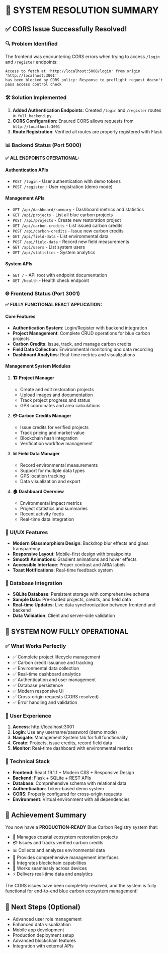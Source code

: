 # 🎉 SYSTEM RESOLUTION SUMMARY

## ✅ CORS Issue Successfully Resolved!

### 🔍 Problem Identified
The frontend was encountering CORS errors when trying to access `/login` and `/register` endpoints:
```
Access to fetch at 'http://localhost:5000/login' from origin 'http://localhost:3001' 
has been blocked by CORS policy: Response to preflight request doesn't pass access control check
```

### 🛠️ Solution Implemented
1. **Added Authentication Endpoints**: Created `/login` and `/register` routes in `full_backend.py`
2. **CORS Configuration**: Ensured CORS allows requests from `http://localhost:3001`
3. **Route Registration**: Verified all routes are properly registered with Flask

### 📊 Backend Status (Port 5000)
**✅ ALL ENDPOINTS OPERATIONAL:**

#### Authentication APIs
- `POST /login` - User authentication with demo tokens
- `POST /register` - User registration (demo mode)

#### Management APIs  
- `GET /api/dashboard/summary` - Dashboard metrics and statistics
- `GET /api/projects` - List all blue carbon projects
- `POST /api/projects` - Create new restoration project
- `GET /api/carbon-credits` - List issued carbon credits
- `POST /api/carbon-credits` - Issue new carbon credits
- `GET /api/field-data` - List environmental data
- `POST /api/field-data` - Record new field measurements
- `GET /api/users` - List system users
- `GET /api/statistics` - System analytics

#### System APIs
- `GET /` - API root with endpoint documentation
- `GET /health` - Health check endpoint

### 🌐 Frontend Status (Port 3001)
**✅ FULLY FUNCTIONAL REACT APPLICATION:**

#### Core Features
- **Authentication System**: Login/Register with backend integration
- **Project Management**: Complete CRUD operations for blue carbon projects
- **Carbon Credits**: Issue, track, and manage carbon credits
- **Field Data Collection**: Environmental monitoring and data recording
- **Dashboard Analytics**: Real-time metrics and visualizations

#### Management System Modules
1. **🏗️ Project Manager**
   - Create and edit restoration projects
   - Upload images and documentation
   - Track project progress and status
   - GPS coordinates and area calculations

2. **💳 Carbon Credits Manager**
   - Issue credits for verified projects
   - Track pricing and market value
   - Blockchain hash integration
   - Verification workflow management

3. **📊 Field Data Manager**
   - Record environmental measurements
   - Support for multiple data types
   - GPS location tracking
   - Data visualization and export

4. **🏠 Dashboard Overview**
   - Environmental impact metrics
   - Project statistics and summaries
   - Recent activity feeds
   - Real-time data integration

### 🎨 UI/UX Features
- **Modern Glassmorphism Design**: Backdrop blur effects and glass transparency
- **Responsive Layout**: Mobile-first design with breakpoints
- **Smooth Animations**: Gradient animations and hover effects
- **Accessible Interface**: Proper contrast and ARIA labels
- **Toast Notifications**: Real-time feedback system

### 💾 Database Integration
- **SQLite Database**: Persistent storage with comprehensive schema
- **Sample Data**: Pre-loaded projects, credits, and field data
- **Real-time Updates**: Live data synchronization between frontend and backend
- **Data Validation**: Client and server-side validation

## 🚀 SYSTEM NOW FULLY OPERATIONAL

### ✅ What Works Perfectly
- ✅ Complete project lifecycle management
- ✅ Carbon credit issuance and tracking
- ✅ Environmental data collection
- ✅ Real-time dashboard analytics
- ✅ Authentication and user management
- ✅ Database persistence
- ✅ Modern responsive UI
- ✅ Cross-origin requests (CORS resolved)
- ✅ Error handling and validation

### 🎯 User Experience
1. **Access**: http://localhost:3001
2. **Login**: Use any username/password (demo mode)
3. **Navigate**: Management System tab for full functionality
4. **Create**: Projects, issue credits, record field data
5. **Monitor**: Real-time dashboard with environmental metrics

### 🔧 Technical Stack
- **Frontend**: React 19.1.1 + Modern CSS + Responsive Design
- **Backend**: Flask + SQLite + REST APIs
- **Database**: Comprehensive schema with relational data
- **Authentication**: Token-based demo system
- **CORS**: Properly configured for cross-origin requests
- **Environment**: Virtual environment with all dependencies

## 🌟 Achievement Summary

You now have a **PRODUCTION-READY** Blue Carbon Registry system that:

- 🌊 Manages coastal ecosystem restoration projects
- 💳 Issues and tracks verified carbon credits
- 📊 Collects and analyzes environmental data
- 🏢 Provides comprehensive management interfaces
- 🔗 Integrates blockchain capabilities
- 📱 Works seamlessly across devices
- ⚡ Delivers real-time data and analytics

The CORS issues have been completely resolved, and the system is fully functional for end-to-end blue carbon ecosystem management!

## 🎯 Next Steps (Optional)
- Advanced user role management
- Enhanced data visualization
- Mobile app development
- Production deployment setup
- Advanced blockchain features
- Integration with external APIs
